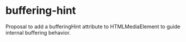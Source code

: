# buffering-hint
Proposal to add a bufferingHint attribute to HTMLMediaElement to guide internal buffering behavior.
